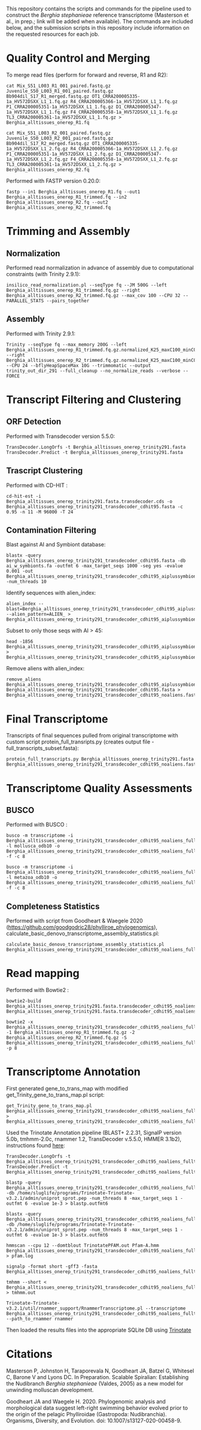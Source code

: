 This repository contains the scripts and commands for the pipeline used to construct the *Berghia stephanieae* reference transcriptome (Masterson et al., in prep.; link will be added when available). The commands are included below, and the submission scripts in this repository include information on the requested resources for each job.

# Quality Control and Merging

To merge read files (perform for forward and reverse, R1 and R2):
```
cat Mix_S51_L003_R1_001_paired.fastq.gz Juvenile_S50_L003_R1_001_paired.fastq.gz Bb904dil_S17_R1_merged.fastq.gz OT1_CRRA200005335-1a_HV572DSXX_L1_1.fq.gz R4_CRRA200005366-1a_HV572DSXX_L1_1.fq.gz P1_CRRA200005351-1a_HV572DSXX_L1_1.fq.gz D1_CRRA200005347-1a_HV572DSXX_L1_1.fq.gz F4_CRRA200005358-1a_HV572DSXX_L1_1.fq.gz TL3_CRRA200005361-1a_HV572DSXX_L1_1.fq.gz > Berghia_alltissues_onerep_R1.fq 

cat Mix_S51_L003_R2_001_paired.fastq.gz	Juvenile_S50_L003_R2_001_paired.fastq.gz Bb904dil_S17_R2_merged.fastq.gz OT1_CRRA200005335-1a_HV572DSXX_L1_2.fq.gz R4_CRRA200005366-1a_HV572DSXX_L1_2.fq.gz P1_CRRA200005351-1a_HV572DSXX_L1_2.fq.gz D1_CRRA200005347-1a_HV572DSXX_L1_2.fq.gz F4_CRRA200005358-1a_HV572DSXX_L1_2.fq.gz TL3_CRRA200005361-1a_HV572DSXX_L1_2.fq.gz > Berghia_alltissues_onerep_R2.fq
```

Performed with FASTP version 0.20.0:
```
fastp --in1 Berghia_alltissues_onerep_R1.fq --out1 Berghia_alltissues_onerep_R1_trimmed.fq --in2 Berghia_alltissues_onerep_R2.fq --out2 Berghia_alltissues_onerep_R2_trimmed.fq
```

# Trimming and Assembly

## Normalization

Performed read normalization in advance of assembly due to computational constraints (with Trinity 2.9.1):
```
insilico_read_normalization.pl --seqType fq --JM 500G --left Berghia_alltissues_onerep_R1_trimmed.fq.gz --right Berghia_alltissues_onerep_R2_trimmed.fq.gz --max_cov 100 --CPU 32 --PARALLEL_STATS --pairs_together
```

## Assembly 

Performed with Trinity 2.9.1:
```
Trinity --seqType fq --max_memory 200G --left Berghia_alltissues_onerep_R1_trimmed.fq.gz.normalized_K25_maxC100_minC0_maxCV10000.fq --right Berghia_alltissues_onerep_R2_trimmed.fq.gz.normalized_K25_maxC100_minC0_maxCV10000.fq --CPU 24 --bflyHeapSpaceMax 10G --trimmomatic --output trinity_out_dir_291 --full_cleanup --no_normalize_reads --verbose --FORCE
```

# Transcript Filtering and Clustering

## ORF Detection

Performed with Transdecoder version 5.5.0:
```
TransDecoder.LongOrfs -t Berghia_alltissues_onerep_trinity291.fasta
TransDecoder.Predict -t Berghia_alltissues_onerep_trinity291.fasta
```

## Trascript Clustering

Performed with CD-HIT :
```
cd-hit-est -i Berghia_alltissues_onerep_trinity291.fasta.transdecoder.cds -o Berghia_alltissues_onerep_trinity291_transdecoder_cdhit95.fasta -c 0.95 -n 11 -M 96000 -T 24
```

## Contamination Filtering

Blast against AI and Symbiont database:
```
blastx -query Berghia_alltissues_onerep_trinity291_transdecoder_cdhit95.fasta -db ai_w_symbionts.fa -outfmt 6 -max_target_seqs 1000 -seg yes -evalue 0.001 -out Berghia_alltissues_onerep_trinity291_transdecoder_cdhit95_aiplussymbionts.blastx -num_threads 10
```

Identify sequences with alien_index:
```
alien_index --blast=Berghia_alltissues_onerep_trinity291_transdecoder_cdhit95_aiplussymbionts.blastx --alien_pattern=ALIEN_ > Berghia_alltissues_onerep_trinity291_transdecoder_cdhit95_aiplussymbionts.alien_index
```

Subset to only those seqs with AI > 45:
```
head -1856 Berghia_alltissues_onerep_trinity291_transdecoder_cdhit95_aiplussymbionts.alien_index > Berghia_alltissues_onerep_trinity291_transdecoder_cdhit95_aiplussymbionts_subset.alien_index
```

Remove aliens with alien_index:
```
remove_aliens Berghia_alltissues_onerep_trinity291_transdecoder_cdhit95_aiplussymbionts_subset.alien_index Berghia_alltissues_onerep_trinity291_transdecoder_cdhit95.fasta > Berghia_alltissues_onerep_trinity291_transdecoder_cdhit95_noaliens.fasta
```

# Final Transcriptome

Transcripts of final sequences pulled from original transcriptome with custom script protein_full_transripts.py (creates output file - full_transcripts_subset.fasta):
```
protein_full_transcripts.py Berghia_alltissues_onerep_trinity291.fasta  Berghia_alltissues_onerep_trinity291_transdecoder_cdhit95_noaliens.fasta
```

# Transcriptome Quality Assessments

## BUSCO

Performed with BUSCO :
```
busco -m transcriptome -i Berghia_alltissues_onerep_trinity291_transdecoder_cdhit95_noaliens_fulltranscripts.fasta -l mollusca_odb10 -o Berghia_alltissues_onerep_trinity291_transdecoder_cdhit95_noaliens_fulltranscripts_mollusca.v4.0.5 -f -c 8

busco -m transcriptome -i Berghia_alltissues_onerep_trinity291_transdecoder_cdhit95_noaliens_fulltranscripts.fasta -l metazoa_odb10 -o Berghia_alltissues_onerep_trinity291_transdecoder_cdhit95_noaliens_fulltranscripts_metazoa.v4.0.5 -f -c 8
```

## Completeness Statistics

Performed with script from Goodheart & Waegele 2020 (https://github.com/goodgodric28/phylliroe_phylogenomics), calculate_basic_denovo_transcriptome_assembly_statistics.pl:
```
calculate_basic_denovo_transcriptome_assembly_statistics.pl Berghia_alltissues_onerep_trinity291_transdecoder_cdhit95_noaliens_fulltranscripts.fasta
```

# Read mapping

Performed with Bowtie2 :
```
bowtie2-build Berghia_alltisses_onerep_trinity291.fasta.transdecoder_cdhit95_noaliens.fasta Berghia_alltisses_onerep_trinity291.fasta.transdecoder_cdhit95_noaliens

bowtie2 -x Berghia_alltissues_onerep_trinity291_transdecoder_cdhit95_noaliens_fulltranscripts.fasta -1 Berghia_alltissues_onerep_R1_trimmed.fq.gz -2 Berghia_alltissues_onerep_R2_trimmed.fq.gz -S Berghia_alltissues_onerep_trinity291_transdecoder_cdhit95_noaliens_fulltranscripts_bowtie2.sam -p 8
```

# Transcriptome Annotation

First generated gene_to_trans_map with modified get_Trinity_gene_to_trans_map.pl script:
```
get_Trinity_gene_to_trans_map.pl Berghia_alltissues_onerep_trinity291_transdecoder_cdhit95_noaliens_fulltranscripts.fasta > Berghia_alltissues_onerep_trinity291_transdecoder_cdhit95_noaliens_fulltranscripts.fasta.gene_trans_map
```

Used the Trinotate Annotation pipeline (BLAST+ 2.2.31, SignalP version 5.0b, tmhmm-2.0c, rnammer 1.2, TransDecoder v.5.5.0, HMMER 3.1b2), instructions found [here](https://github.com/Trinotate/Trinotate.github.io/wiki/Software-installation-and-data-required):
```
TransDecoder.LongOrfs -t Berghia_alltisses_onerep_trinity291_transdecoder_cdhit95_noaliens_fulltranscripts.fasta
TransDecoder.Predict -t Berghia_alltisses_onerep_trinity291_transdecoder_cdhit95_noaliens_fulltranscripts.fasta

blastp -query Berghia_alltissues_onerep_trinity291_transdecoder_cdhit95_noaliens_fulltranscripts.fasta.transdecoder.pep -db /home/sluglife/programs/Trinotate-Trinotate-v3.2.1/admin/uniprot_sprot.pep -num_threads 8 -max_target_seqs 1 -outfmt 6 -evalue 1e-3 > blastp.outfmt6

blastx -query Berghia_alltissues_onerep_trinity291_transdecoder_cdhit95_noaliens_fulltranscripts.fasta -db /home/sluglife/programs/Trinotate-Trinotate-v3.2.1/admin/uniprot_sprot.pep -num_threads 8 -max_target_seqs 1 -outfmt 6 -evalue 1e-3 > blastx.outfmt6

hmmscan --cpu 12 --domtblout TrinotatePFAM.out Pfam-A.hmm Berghia_alltissues_onerep_trinity291_transdecoder_cdhit95_noaliens_fulltranscripts.fasta.transdecoder.pep > pfam.log

signalp -format short -gff3 -fasta Berghia_alltisses_onerep_trinity291_transdecoder_cdhit95_noaliens_fulltranscripts.fasta.transdecoder.pep

tmhmm --short < Berghia_alltissues_onerep_trinity291_transdecoder_cdhit95_noaliens_fulltranscripts.fasta.transdecoder.pep > tmhmm.out

Trinotate-Trinotate-v3.2.1/util/rnammer_support/RnammerTranscriptome.pl --transcriptome Berghia_alltisses_onerep_trinity291_transdecoder_cdhit95_noaliens_fulltranscripts.fasta --path_to_rnammer rnammer
```

Then loaded the results files into the appropriate SQLite DB using [Trinotate](https://github.com/Trinotate/Trinotate.github.io/wiki/Loading-generated-results-into-a-Trinotate-SQLite-Database-and-Looking-the-Output-Annotation-Report)

# Citations

Masterson P, Johnston H, Taraporevala N, Goodheart JA, Batzel G, Whitesel C, Barone V and Lyons DC. In Preparation. Scalable Spiralian: Establishing the Nudibranch *Berghia stephanieae* (Valdes, 2005) as a new model for unwinding molluscan development.

Goodheart JA and Waegele H. 2020. Phylogenomic analysis and morphological data suggest left-right swimming behavior evolved prior to the origin of the pelagic Phylliroidae (Gastropoda: Nudibranchia). Organisms, Diversity, and Evolution. doi: 10.1007/s13127-020-00458-9.
